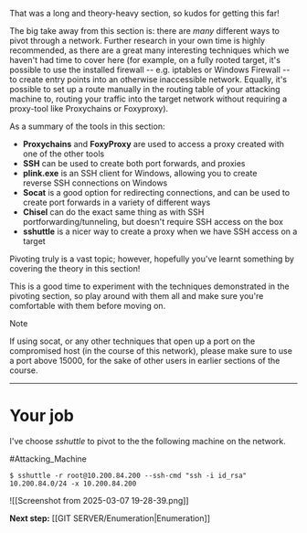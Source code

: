 That was a long and theory-heavy section, so kudos for getting this far!

The big take away from this section is: there are _many_ different ways to pivot through a network. Further research in your own time is highly recommended, as there are a great many interesting techniques which we haven't had time to cover here (for example, on a fully rooted target, it's possible to use the installed firewall -- e.g. iptables or Windows Firewall -- to create entry points into an otherwise inaccessible network. Equally, it's possible to set up a route manually in the routing table of your attacking machine to, routing your traffic into the target network without requiring a proxy-tool like Proxychains or Foxyproxy).

As a summary of the tools in this section:

- **Proxychains** and **FoxyProxy** are used to access a proxy created with one of the other tools
- **SSH** can be used to create both port forwards, and proxies
- **plink.exe** is an SSH client for Windows, allowing you to create reverse SSH connections on Windows
- **Socat** is a good option for redirecting connections, and can be used to create port forwards in a variety of different ways
- **Chisel** can do the exact same thing as with SSH portforwarding/tunneling, but doesn't require SSH access on the box
- **sshuttle** is a nicer way to create a proxy when we have SSH access on a target  


Pivoting truly is a vast topic; however, hopefully you've learnt something by covering the theory in this section!

This is a good time to experiment with the techniques demonstrated in the pivoting section, so play around with them all and make sure you're comfortable with them before moving on.

> [!Note]
>If using socat, or any other techniques that open up a port on the compromised host (in the course of this network), please make sure to use a port above 15000, for the sake of other users in earlier sections of the course.


---

# Your job

I've choose *sshuttle* to pivot to the the following machine on the network.

#Attacking_Machine 
```
$ sshuttle -r root@10.200.84.200 --ssh-cmd "ssh -i id_rsa" 10.200.84.0/24 -x 10.200.84.200

```

![[Screenshot from 2025-03-07 19-28-39.png]]

**Next step:** [[GIT SERVER/Enumeration|Enumeration]]



